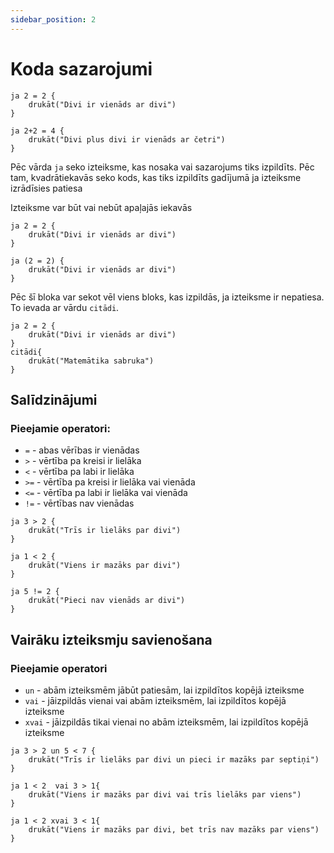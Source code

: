 ```yaml
---
sidebar_position: 2
---
```


# Koda sazarojumi

```
ja 2 = 2 {
    drukāt("Divi ir vienāds ar divi")
}

ja 2+2 = 4 {
    drukāt("Divi plus divi ir vienāds ar četri")
}
```

Pēc vārda `ja` seko izteiksme, kas nosaka vai sazarojums tiks izpildīts. Pēc tam, kvadrātiekavās seko kods, kas tiks izpildīts gadījumā ja izteiksme izrādīsies patiesa

Izteiksme var būt vai nebūt apaļajās iekavās

```
ja 2 = 2 {
    drukāt("Divi ir vienāds ar divi")
}

ja (2 = 2) {
    drukāt("Divi ir vienāds ar divi")
}
```

Pēc šī bloka var sekot vēl viens bloks, kas izpildās, ja izteiksme ir nepatiesa. To ievada ar vārdu `citādi`.

```
ja 2 = 2 {
    drukāt("Divi ir vienāds ar divi")
}
citādi{
    drukāt("Matemātika sabruka")
}
```

## Salīdzinājumi

### Pieejamie operatori:

- `=` - abas vērības ir vienādas
- `>` - vērtība pa kreisi ir lielāka
- `<` - vērtība pa labi ir lielāka
- `>=` - vērtība pa kreisi ir lielāka vai vienāda
- `<=` - vērtība pa labi ir lielāka vai vienāda
- `!=` - vērtības nav vienādas

```
ja 3 > 2 {
    drukāt("Trīs ir lielāks par divi")
}

ja 1 < 2 {
    drukāt("Viens ir mazāks par divi")
}

ja 5 != 2 {
    drukāt("Pieci nav vienāds ar divi")
}
```

## Vairāku izteiksmju savienošana

### Pieejamie operatori

- `un` - abām izteiksmēm jābūt patiesām, lai izpildītos kopējā izteiksme
- `vai` - jāizpildās vienai vai abām izteiksmēm, lai izpildītos kopējā izteiksme
- `xvai` - jāizpildās tikai vienai no abām izteiksmēm, lai izpildītos kopējā izteiksme

```
ja 3 > 2 un 5 < 7 {
    drukāt("Trīs ir lielāks par divi un pieci ir mazāks par septiņi")
}

ja 1 < 2  vai 3 > 1{
    drukāt("Viens ir mazāks par divi vai trīs lielāks par viens")
}

ja 1 < 2 xvai 3 < 1{
    drukāt("Viens ir mazāks par divi, bet trīs nav mazāks par viens")
}
```

